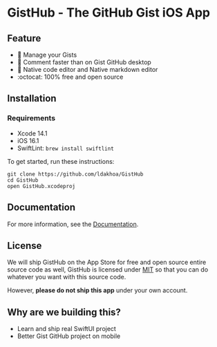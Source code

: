 # GistHub - The GitHub Gist iOS App

## Feature
- 📝 Manage your Gists
- 💬 Comment faster than on Gist GitHub desktop
- 📱 Native code editor and Native markdown editor
- :octocat:	100% free and open source

## Installation

### Requirements
- Xcode 14.1
- iOS 16.1
- SwiftLint: `brew install swiftlint`

To get started, run these instructions:
```
git clone https://github.com/ldakhoa/GistHub
cd GistHub
open GistHub.xcodeproj
```

## Documentation

For more information, see the [Documentation](./Documentation/).

## License

We will ship GistHub on the App Store for free and open source entire source code as well, GistHub is licensed under [MIT](./LICENSE) so that you can do whatever you want with this source code.

However, **please do not ship this app** under your own account.

## Why are we building this?
- Learn and ship real SwiftUI project
- Better Gist GitHub project on mobile